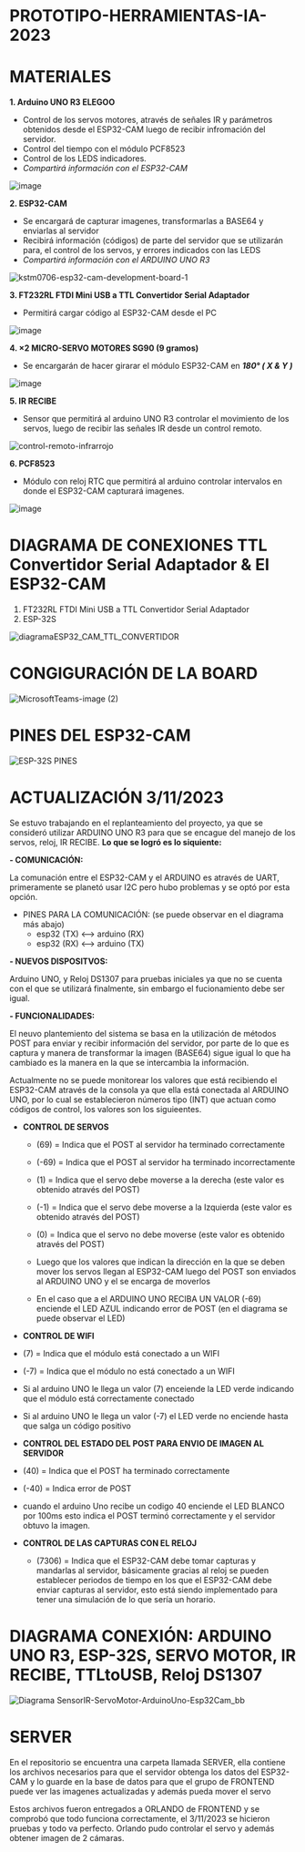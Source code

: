 # PROTOTIPO-HERRAMIENTAS-IA-2023

# MATERIALES
**1. Arduino UNO R3 ELEGOO**
- Control de los servos motores, através de señales IR y parámetros obtenidos desde el ESP32-CAM luego de recibir infromación del servidor.
- Control del tiempo con el módulo PCF8523
- Control de los LEDS indicadores.
- *Compartirá información con el ESP32-CAM*


![image](https://github.com/YERCKEN/PROTOTIPO-HERRAMIENTAS-IA-2023/assets/42678417/ac30ea11-10bd-44e6-a98a-2305553a19ef)


**2. ESP32-CAM**
- Se encargará de capturar imagenes, transformarlas a BASE64 y enviarlas al servidor
- Recibirá información (códigos) de parte del servidor que se utilizarán para, el control de los servos, y errores indicados con las LEDS
- *Compartirá información con el ARDUINO UNO R3*



![kstm0706-esp32-cam-development-board-1](https://github.com/YERCKEN/PROTOTIPO-HERRAMIENTAS-IA-2023/assets/42678417/5b5c4514-b004-4b7c-8434-7b8340a9d515)


**3. FT232RL FTDI Mini USB a TTL Convertidor Serial Adaptador**
- Permitirá cargar código al ESP32-CAM desde el PC

  
![image](https://github.com/YERCKEN/PROTOTIPO-HERRAMIENTAS-IA-2023/assets/42678417/5c9c2e05-bf13-4381-832f-d611072c82b7)

**4. ×2 MICRO-SERVO MOTORES SG90 (9 gramos)**
- Se encargarán de hacer girarar el módulo ESP32-CAM en ***180° ( X & Y )***


![image](https://github.com/YERCKEN/PROTOTIPO-HERRAMIENTAS-IA-2023/assets/42678417/6a094dbe-c3a5-4750-9317-b4df7fb1620b)


**5. IR RECIBE**
- Sensor que permitirá al arduino UNO R3 controlar el movimiento de los servos, luego de recibir las señales IR desde un control remoto.

  
![control-remoto-infrarrojo](https://github.com/YERCKEN/PROTOTIPO-HERRAMIENTAS-IA-2023/assets/42678417/6d751c7b-e08f-499e-8fb8-3da954b725b7)


**6. PCF8523**
- Módulo con reloj RTC que permitirá al arduino controlar intervalos en donde el ESP32-CAM capturará imagenes.


![image](https://github.com/YERCKEN/PROTOTIPO-HERRAMIENTAS-IA-2023/assets/42678417/0454ef44-154b-403d-9390-d8f7ddaba366)




# DIAGRAMA DE CONEXIONES TTL Convertidor Serial Adaptador & El ESP32-CAM
1. FT232RL FTDI Mini USB a TTL Convertidor Serial Adaptador
2. ESP-32S

![diagramaESP32_CAM_TTL_CONVERTIDOR](https://github.com/YERCKEN/ESP-32S-CAMERA-WEB-SERVER-UXGA_1600x1200/assets/42678417/a2dd1b55-92d4-4cb9-ae4a-77eb37563150)

# CONGIGURACIÓN DE LA BOARD 

![MicrosoftTeams-image (2)](https://github.com/YERCKEN/ESP-32S-CAMERA-WEB-SERVER-UXGA_1600x1200/assets/42678417/d0f53881-8174-4aad-905d-a59a70e005fd)

# PINES DEL ESP32-CAM
![ESP-32S PINES](https://github.com/YERCKEN/ESP-32S-CAMERA-WEB-SERVER-UXGA_1600x1200/assets/42678417/a14ad18c-8bfb-4116-8069-5d71629ba7aa)

# ACTUALIZACIÓN 3/11/2023 

Se estuvo trabajando en el replanteamiento del proyecto, ya que se consideró utilizar ARDUINO UNO R3 para que se encague del manejo de los servos, reloj, IR RECIBE.
**Lo que se logró es lo siquiente:**

**- COMUNICACIÓN:** 

La comunación entre el ESP32-CAM y el ARDUINO es através de UART, primeramente se planetó usar I2C pero hubo problemas y se optó por esta opción.
-  PINES PARA LA COMUNICACIÓN: (se puede observar en el diagrama más abajo)
    - esp32 (TX) <--> arduino (RX)
    -  esp32 (RX) <--> arduino (TX)
      
**- NUEVOS DISPOSITVOS:** 

Arduino UNO, y Reloj DS1307 para pruebas iniciales ya que no se cuenta con el que se utilizará finalmente, sin embargo el fucionamiento debe ser igual.

**- FUNCIONALIDADES:** 

El neuvo plantemiento del sistema se basa en la utilización de métodos POST para enviar y recibir información del servidor, por parte de lo que es captura y manera de transformar la imagen (BASE64) sigue igual lo que ha cambiado es la manera en la que se intercambia la información.


Actualmente no se puede monitorear los valores que está recibiendo el ESP32-CAM através de la consola ya que ella está conectada al ARDUINO UNO, por lo cual se establecieron números tipo (INT) que actuan como códigos de control, los valores son los siguieentes.

-  **CONTROL DE SERVOS**
   -  (69) = Indica que el POST al servidor ha terminado correctamente
   - (-69) = Indica que el POST al servidor ha terminado incorrectamente
   -   (1) = Indica que el servo debe moverse a la derecha    (este valor es obtenido através del POST)
   -  (-1) = Indica que el servo debe moverse a la  Izquierda (este valor es obtenido através del POST)
   -   (0) = Indica que el servo no debe moverse               (este valor es obtenido através del POST)


    - Luego que los valores que indican la dirección en la que se deben mover los servos llegan al ESP32-CAM luego del POST son enviados al ARDUINO UNO y el se encarga de moverlos
    - En el caso que a el ARDUINO UNO RECIBA UN VALOR (-69) enciende el LED AZUL indicando error de POST (en el diagrama se puede observar el LED)
      
-  **CONTROL DE WIFI**
  -  (7) = Indica que el módulo está conectado a un WIFI
  - (-7) = Indica que el módulo no está conectado a un WIFI
  - Si al arduino UNO le llega un valor (7) enceiende la LED verde indicando que el módulo está correctamente conectado
  - Si al arduino UNO le llega un valor (-7) el LED verde no enciende hasta que salga un código positivo

-  **CONTROL DEL ESTADO DEL POST PARA ENVIO DE IMAGEN AL SERVIDOR**
  -  (40) = Indica que el POST ha terminado correctamente
  - (-40) = Indica error de POST
  - cuando el arduino Uno recibe un codigo 40 enciende el LED BLANCO por 100ms esto indica el POST terminó correctamente y el servidor obtuvo la imagen.

-  **CONTROL DE LAS CAPTURAS CON EL RELOJ**
   - (7306) = Indica que el ESP32-CAM debe tomar capturas y mandarlas al servidor, básicamente gracias al reloj se pueden establecer periodos de tiempo en los que el ESP32-CAM debe enviar
  capturas al servidor, esto está siendo implementado para tener una simulación de lo que sería un horario.


# DIAGRAMA CONEXIÓN: ARDUINO UNO R3, ESP-32S, SERVO MOTOR, IR RECIBE, TTLtoUSB, Reloj DS1307
![Diagrama SensorIR-ServoMotor-ArduinoUno-Esp32Cam_bb](https://github.com/YERCKEN/PROTOTIPO-HERRAMIENTAS-IA-2023/assets/42678417/e6c95fe2-eb71-47ee-bcfd-74c789abcd8d)

# SERVER
En el repositorio se encuentra una carpeta llamada SERVER, ella contiene los archivos necesarios para que el servidor obtenga los datos del ESP32-CAM y lo guarde en la base de datos para que el grupo de FRONTEND puede ver las imagenes actualizadas y además pueda mover el servo


Estos archivos fueron entregados a ORLANDO de FRONTEND y se comprobó que todo funciona correctamente, el 3/11/2023 se hicieron pruebas y todo va perfecto.
Orlando pudo controlar el servo y además obtener imagen de 2 cámaras.
